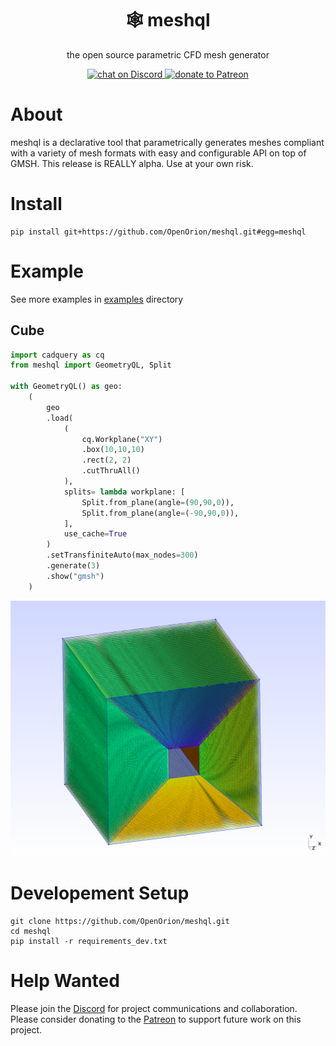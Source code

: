 <h1 align="center">🕸️ meshql</h1>

<p align="center">the open source parametric CFD mesh generator</p>

<p align="center">
    <a href="https://discord.gg/H7qRauGkQ6">
        <img src="https://img.shields.io/discord/913193916885524552?logo=discord"
            alt="chat on Discord">
    </a>
    <a href="https://www.patreon.com/openorion">
        <img src="https://img.shields.io/badge/dynamic/json?color=%23e85b46&label=Patreon&query=data.attributes.patron_count&suffix=%20patrons&url=https%3A%2F%2Fwww.patreon.com%2Fapi%2Fcampaigns%2F9860430"
            alt="donate to Patreon">
    </a>
</p>



# About
meshql is a declarative tool that parametrically generates meshes compliant with a variety of mesh formats with easy and configurable API on top of GMSH. This release is REALLY alpha. Use at your own risk.


# Install
```
pip install git+https://github.com/OpenOrion/meshql.git#egg=meshql
```


# Example
See more examples in [examples](/examples) directory
## Cube
```python
import cadquery as cq
from meshql import GeometryQL, Split

with GeometryQL() as geo:
    (
        geo
        .load(
            (
                cq.Workplane("XY")
                .box(10,10,10)
                .rect(2, 2)
                .cutThruAll()
            ),
            splits= lambda workplane: [
                Split.from_plane(angle=(90,90,0)),
                Split.from_plane(angle=(-90,90,0)),
            ],
            use_cache=True
        )
        .setTransfiniteAuto(max_nodes=300)
        .generate(3)
        .show("gmsh")
    )


```

![Inviscid Wedge](./assets/cube.png)


# Developement Setup
```
git clone https://github.com/OpenOrion/meshql.git
cd meshql
pip install -r requirements_dev.txt
```

# Help Wanted
Please join the [Discord](https://discord.gg/H7qRauGkQ6) for project communications and collaboration. Please consider donating to the [Patreon](https://www.patreon.com/openorion) to support future work on this project.

